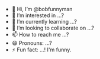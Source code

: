 - 👋 Hi, I’m @bobfunnyman
- 👀 I’m interested in ...?
- 🌱 I’m currently learning ...?
- 💞️ I’m looking to collaborate on ...?
- 📫 How to reach me ...?
- 😄 Pronouns: ...?
- ⚡ Fun fact: ...! I'm funny.

<!---
bobfunnyman/bobfunnyman is a ✨ special ✨ repository because its `README.md` (this file) appears on your GitHub profile.
You can click the Preview link to take a look at your changes.
--->

